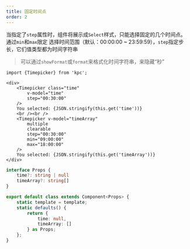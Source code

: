 ```yaml
---
title: 固定时间点
order: 2
---
```


当指定了`step`属性时，组件将展示成`Select`样式，只能选择固定的几个时间点。通过`min`和`max`限定
选择时间范围（默认：00:00:00 ~ 23:59:59），`step`指定步长，它们值类型都为时间字符串

> 可以通过`showFormat`或`format`来格式化时间字符串，来隐藏“秒”

```vdt
import {Timepicker} from 'kpc';

<div>
    <Timepicker class="time"
        v-model="time"
        step="00:30:00"
    />
    You selected: {JSON.stringify(this.get('time'))}
    <br /><br />
    <Timepicker v-model="timeArray"
        multiple
        clearable
        step="00:30:00" 
        min="09:00:00"
        max="18:00:00"
    />
    You selected: {JSON.stringify(this.get('timeArray'))}
</div>
```

```ts
interface Props {
    time?: string | null
    timeArray?: string[]
}

export default class extends Component<Props> {
    static template = template;
    static defaults() {
        return {
            time: null,
            timeArray: []
        } as Props;
    };
}
```

